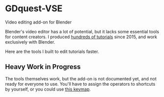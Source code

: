 # GDquest-VSE

Video editing add-on for Blender

Blender's video editor has a lot of potential, but it lacks some essential tools for content creators. I produced [hundreds of tutorials](http://youtube.com/c/gdquest) since 2015, and work exclusively with Blender.

Here are the tools I built to edit tutorials faster.

## Heavy Work in Progress

The tools themselves work, but the add-on is not documented yet, and not ready for everyone to use. You'll have to assign the operators to shortcuts by yourself, or you could use [this keymap](https://gist.github.com/NathanLovato/84b3a8529e5757875c8e97f4d7b424f4).
